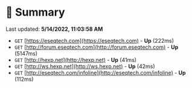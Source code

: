 # 📖 Summary
Last updated: **5/14/2022, 11:03:58 AM**

- `GET` [https://eseqtech.com](https://eseqtech.com) - **Up** (222ms)
- `GET` [http://forum.eseqtech.com](http://forum.eseqtech.com) - **Up** (5147ms)
- `GET` [http://hexp.net](http://hexp.net) - **Up** (41ms)
- `GET` [http://ws.hexp.net](http://ws.hexp.net) - **Up** (42ms)
- `GET` [http://eseqtech.com/infoline](http://eseqtech.com/infoline) - **Up** (112ms)
